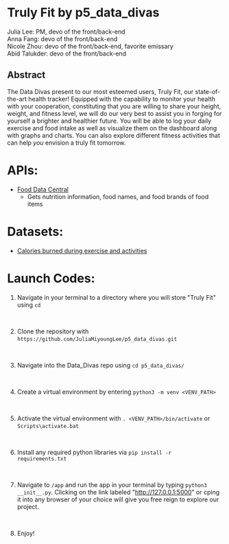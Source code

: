 # Truly Fit by p5_data_divas
Julia Lee: PM, devo of the front/back-end    
Anna Fang: devo of the front/back-end  
Nicole Zhou: devo of the front/back-end, favorite emissary  
Abid Talukder: devo of the front/back-end  

## Abstract
The Data Divas present to our most esteemed users, Truly Fit, our state-of-the-art health tracker! Equipped with the capability to monitor your health with your cooperation, constituting that you are willing to share your height, weight, and fitness level, we will do our very best to assist you in forging for yourself a brighter and healthier future. You will be able to log your daily exercise and food intake as well as visualize them on the dashboard along with graphs and charts. You can also explore different fitness activities that can help *you* envision a truly fit tomorrow. 

# APIs: 
* <a href = https://github.com/stuy-softdev/notes-and-code/blob/main/api_kb/411_on_FoodDataCentral.md> Food Data Central</a>
    - Gets nutrition information, food names, and food brands of food items

# Datasets: 
* <a href="https://www.kaggle.com/datasets/aadhavvignesh/calories-burned-during-exercise-and-activities">Calories burned during exercise and activities</a>

# Launch Codes:
1. Navigate in your terminal to a directory where you will store "Truly Fit" using ```cd```
<br>

2. Clone the repository with ```https://github.com/JuliaMiyoungLee/p5_data_divas.git```

<br>

3. Navigate into the Data_Divas repo using ```cd p5_data_divas/```
<br>

4. Create a virtual environment by entering ```python3 -m venv <VENV_PATH>```
<br>

5. Activate the virtual environment with ```. <VENV_PATH>/bin/activate``` or ```Scripts\activate.bat```
<br> 

6. Install any required python libraries via ```pip install -r requirements.txt```
<br> 

7. Navigate to ```/app``` and run the app in your terminal by typing ```python3 __init__.py```. Clicking on the link labeled "http://127.0.0.1:5000" or cping it into any browser of your choice will give you free reign to explore our project. 
<br> 

8. Enjoy! 
